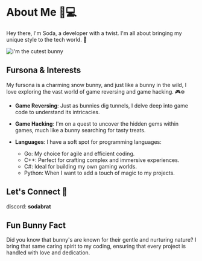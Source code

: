 # About Me 🐇💻

Hey there, I'm Soda, a developer with a twist. I'm all about bringing my unique style to the tech world. 🌸

![i'm the cutest bunny](https://i.imgur.com/ZGzwjke.png)

## Fursona & Interests

My fursona is a charming snow bunny, and just like a bunny in the wild, I love exploring the vast world of game reversing and game hacking. 🎮❄️

- **Game Reversing**: Just as bunnies dig tunnels, I delve deep into game code to understand its intricacies.

- **Game Hacking**: I'm on a quest to uncover the hidden gems within games, much like a bunny searching for tasty treats.

- **Languages**: I have a soft spot for programming languages:
  - Go: My choice for agile and efficient coding.
  - C++: Perfect for crafting complex and immersive experiences.
  - C#: Ideal for building my own gaming worlds.
  - Python: When I want to add a touch of magic to my projects.

## Let's Connect 🐾

discord: **sodabrat**

## Fun Bunny Fact

Did you know that bunny's are known for their gentle and nurturing nature? I bring that same caring spirit to my coding, ensuring that every project is handled with love and dedication. 

